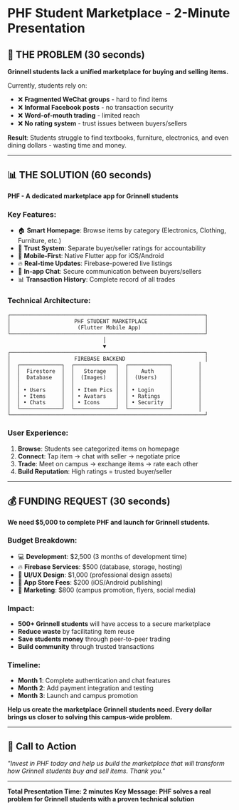 # PHF Student Marketplace - 2-Minute Presentation

## 🎯 **THE PROBLEM** (30 seconds)

**Grinnell students lack a unified marketplace for buying and selling items.**

Currently, students rely on:
- ❌ **Fragmented WeChat groups** - hard to find items
- ❌ **Informal Facebook posts** - no transaction security  
- ❌ **Word-of-mouth trading** - limited reach
- ❌ **No rating system** - trust issues between buyers/sellers

**Result**: Students struggle to find textbooks, furniture, electronics, and even dining dollars - wasting time and money.

---

## 📊 **THE SOLUTION** (60 seconds)

**PHF - A dedicated marketplace app for Grinnell students**

### Key Features:
- 🏠 **Smart Homepage**: Browse items by category (Electronics, Clothing, Furniture, etc.)
- 👤 **Trust System**: Separate buyer/seller ratings for accountability
- 📱 **Mobile-First**: Native Flutter app for iOS/Android
- 🔥 **Real-time Updates**: Firebase-powered live listings
- 💬 **In-app Chat**: Secure communication between buyers/sellers
- 📊 **Transaction History**: Complete record of all trades

### Technical Architecture:
```
┌─────────────────────────────────────────────────────────────┐
│                    PHF STUDENT MARKETPLACE                  │
│                     (Flutter Mobile App)                    │
└─────────────────────────────────────────────────────────────┘
                              │
                              ▼
┌─────────────────────────────────────────────────────────────┐
│                    FIREBASE BACKEND                         │
│  ┌─────────────┐  ┌─────────────┐  ┌─────────────┐        │
│  │  Firestore  │  │   Storage   │  │    Auth     │        │
│  │  Database   │  │  (Images)   │  │  (Users)    │        │
│  │             │  │             │  │             │        │
│  │ • Users     │  │ • Item Pics │  │ • Login     │        │
│  │ • Items     │  │ • Avatars   │  │ • Ratings   │        │
│  │ • Chats     │  │ • Icons     │  │ • Security  │        │
│  └─────────────┘  └─────────────┘  └─────────────┘        │
└─────────────────────────────────────────────────────────────┘
```

### User Experience:
1. **Browse**: Students see categorized items on homepage
2. **Connect**: Tap item → chat with seller → negotiate price
3. **Trade**: Meet on campus → exchange items → rate each other
4. **Build Reputation**: High ratings = trusted buyer/seller

---

## 💰 **FUNDING REQUEST** (30 seconds)

**We need $5,000 to complete PHF and launch for Grinnell students.**

### Budget Breakdown:
- 💻 **Development**: $2,500 (3 months of development time)
- 🔥 **Firebase Services**: $500 (database, storage, hosting)
- 🎨 **UI/UX Design**: $1,000 (professional design assets)
- 📱 **App Store Fees**: $200 (iOS/Android publishing)
- 🚀 **Marketing**: $800 (campus promotion, flyers, social media)

### Impact:
- **500+ Grinnell students** will have access to a secure marketplace
- **Reduce waste** by facilitating item reuse
- **Save students money** through peer-to-peer trading
- **Build community** through trusted transactions

### Timeline:
- **Month 1**: Complete authentication and chat features
- **Month 2**: Add payment integration and testing
- **Month 3**: Launch and campus promotion

**Help us create the marketplace Grinnell students need. Every dollar brings us closer to solving this campus-wide problem.**

---

## 🎯 **Call to Action**
*"Invest in PHF today and help us build the marketplace that will transform how Grinnell students buy and sell items. Thank you."*

---

**Total Presentation Time: 2 minutes**
**Key Message: PHF solves a real problem for Grinnell students with a proven technical solution**

